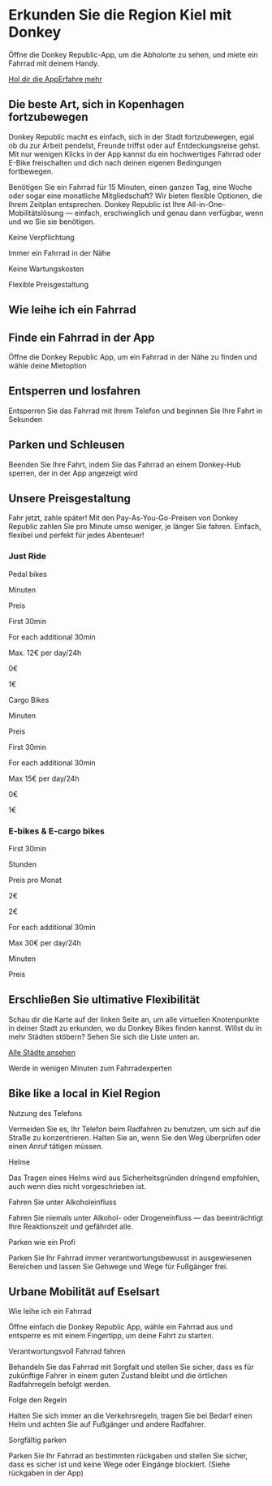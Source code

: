 Erkunden Sie die Region Kiel mit Donkey
==========

Öffne die Donkey Republic-App, um die Abholorte zu sehen, und miete ein Fahrrad mit deinem Handy.

[Hol dir die App](https://dnky.bike/OzYz5bYcKBb)[Erfahre mehr](/de/cities)

Die beste Art, sich in Kopenhagen fortzubewegen
----------

Donkey Republic macht es einfach, sich in der Stadt fortzubewegen, egal ob du zur Arbeit pendelst, Freunde triffst oder auf Entdeckungsreise gehst. Mit nur wenigen Klicks in der App kannst du ein hochwertiges Fahrrad oder E-Bike freischalten und dich nach deinen eigenen Bedingungen fortbewegen.

Benötigen Sie ein Fahrrad für 15 Minuten, einen ganzen Tag, eine Woche oder sogar eine monatliche Mitgliedschaft? Wir bieten flexible Optionen, die Ihrem Zeitplan entsprechen. Donkey Republic ist Ihre All-in-One-Mobilitätslösung — einfach, erschwinglich und genau dann verfügbar, wenn und wo Sie sie benötigen.

Keine Verpflichtung

Immer ein Fahrrad in der Nähe

Keine Wartungskosten

Flexible Preisgestaltung

Wie leihe ich ein Fahrrad
----------

Finde ein Fahrrad in der App
----------

Öffne die Donkey Republic App, um ein Fahrrad in der Nähe zu finden und wähle deine Mietoption

Entsperren und losfahren
----------

Entsperren Sie das Fahrrad mit Ihrem Telefon und beginnen Sie Ihre Fahrt in Sekunden

Parken und Schleusen
----------

Beenden Sie Ihre Fahrt, indem Sie das Fahrrad an einem Donkey-Hub sperren, der in der App angezeigt wird

Unsere Preisgestaltung
----------

Fahr jetzt, zahle später! Mit den Pay-As-You-Go-Preisen von Donkey Republic zahlen Sie pro Minute umso weniger, je länger Sie fahren. Einfach, flexibel und perfekt für jedes Abenteuer!

### Just Ride ###

Pedal bikes

Minuten

Preis

First 30min

For each additional 30min

Max. 12€ per day/24h

0€

1€

Cargo Bikes

Minuten

Preis

First 30min

For each additional 30min

Max 15€ per day/24h

0€

1€

### E-bikes & E-cargo bikes ###

First 30min

Stunden

Preis pro Monat

2€

2€

For each additional 30min

Max 30€ per day/24h

Minuten

Preis

Erschließen Sie ultimative Flexibilität
----------

Schau dir die Karte auf der linken Seite an, um alle virtuellen Knotenpunkte in deiner Stadt zu erkunden, wo du Donkey Bikes finden kannst. Willst du in mehr Städten stöbern? Sehen Sie sich die Liste unten an.

[Alle Städte ansehen](/de/cities)

Werde in wenigen Minuten zum Fahrradexperten

Bike like a local in Kiel Region
----------

Nutzung des Telefons

Vermeiden Sie es, Ihr Telefon beim Radfahren zu benutzen, um sich auf die Straße zu konzentrieren. Halten Sie an, wenn Sie den Weg überprüfen oder einen Anruf tätigen müssen.

Helme

Das Tragen eines Helms wird aus Sicherheitsgründen dringend empfohlen, auch wenn dies nicht vorgeschrieben ist.

Fahren Sie unter Alkoholeinfluss

Fahren Sie niemals unter Alkohol- oder Drogeneinfluss — das beeinträchtigt Ihre Reaktionszeit und gefährdet alle.

Parken wie ein Profi

Parken Sie Ihr Fahrrad immer verantwortungsbewusst in ausgewiesenen Bereichen und lassen Sie Gehwege und Wege für Fußgänger frei.

Urbane Mobilität auf Eselsart
----------

Wie leihe ich ein Fahrrad

Öffne einfach die Donkey Republic App, wähle ein Fahrrad aus und entsperre es mit einem Fingertipp, um deine Fahrt zu starten.

Verantwortungsvoll Fahrrad fahren

Behandeln Sie das Fahrrad mit Sorgfalt und stellen Sie sicher, dass es für zukünftige Fahrer in einem guten Zustand bleibt und die örtlichen Radfahrregeln befolgt werden.

Folge den Regeln

Halten Sie sich immer an die Verkehrsregeln, tragen Sie bei Bedarf einen Helm und achten Sie auf Fußgänger und andere Radfahrer.

Sorgfältig parken

Parken Sie Ihr Fahrrad an bestimmten rückgaben und stellen Sie sicher, dass es sicher ist und keine Wege oder Eingänge blockiert. (Siehe rückgaben in der App)
